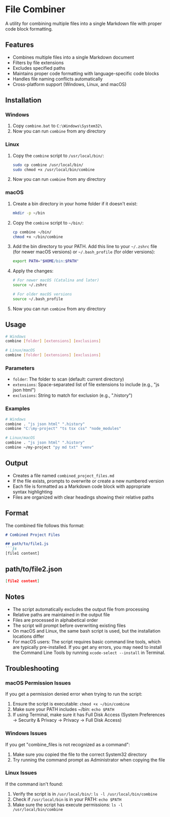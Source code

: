 # File Combiner

A utility for combining multiple files into a single Markdown file with proper code block formatting.

## Features

- Combines multiple files into a single Markdown document
- Filters by file extensions
- Excludes specified paths
- Maintains proper code formatting with language-specific code blocks
- Handles file naming conflicts automatically
- Cross-platform support (Windows, Linux, and macOS)

## Installation

### Windows

1. Copy `combine.bat` to `C:\Windows\System32\`
2. Now you can run `combine` from any directory

### Linux

1. Copy the `combine` script to `/usr/local/bin/`:
   ```bash
   sudo cp combine /usr/local/bin/
   sudo chmod +x /usr/local/bin/combine
   ```
2. Now you can run `combine` from any directory

### macOS

1. Create a bin directory in your home folder if it doesn't exist:
   ```bash
   mkdir -p ~/bin
   ```

2. Copy the `combine` script to `~/bin/`:
   ```bash
   cp combine ~/bin/
   chmod +x ~/bin/combine
   ```

3. Add the bin directory to your PATH. Add this line to your `~/.zshrc` file (for newer macOS versions) or `~/.bash_profile` (for older versions):
   ```bash
   export PATH="$HOME/bin:$PATH"
   ```

4. Apply the changes:
   ```bash
   # For newer macOS (Catalina and later)
   source ~/.zshrc
   
   # For older macOS versions
   source ~/.bash_profile
   ```

5. Now you can run `combine` from any directory

## Usage

```bash
# Windows
combine [folder] [extensions] [exclusions]

# Linux/macOS
combine [folder] [extensions] [exclusions]
```

### Parameters

- `folder`: The folder to scan (default: current directory)
- `extensions`: Space-separated list of file extensions to include (e.g., "js json html")
- `exclusions`: String to match for exclusion (e.g., ".history")

### Examples

```bash
# Windows
combine . "js json html" ".history"
combine "C:\my-project" "ts tsx css" "node_modules"

# Linux/macOS
combine . "js json html" ".history"
combine ~/my-project "py md txt" "venv"
```

## Output

- Creates a file named `combined_project_files.md`
- If the file exists, prompts to overwrite or create a new numbered version
- Each file is formatted as a Markdown code block with appropriate syntax highlighting
- Files are organized with clear headings showing their relative paths

## Format

The combined file follows this format:

```markdown
# Combined Project Files

## path/to/file1.js
```js
[file1 content]
```

## path/to/file2.json
```json
[file2 content]
```

## Notes

- The script automatically excludes the output file from processing
- Relative paths are maintained in the output file
- Files are processed in alphabetical order
- The script will prompt before overwriting existing files
- On macOS and Linux, the same bash script is used, but the installation locations differ
- For macOS users: The script requires basic command line tools, which are typically pre-installed. If you get any errors, you may need to install the Command Line Tools by running `xcode-select --install` in Terminal.

## Troubleshooting

### macOS Permission Issues
If you get a permission denied error when trying to run the script:
1. Ensure the script is executable: `chmod +x ~/bin/combine`
2. Make sure your PATH includes ~/bin: `echo $PATH`
3. If using Terminal, make sure it has Full Disk Access (System Preferences → Security & Privacy → Privacy → Full Disk Access)

### Windows Issues
If you get "combine_files is not recognized as a command":
1. Make sure you copied the file to the correct System32 directory
2. Try running the command prompt as Administrator when copying the file

### Linux Issues
If the command isn't found:
1. Verify the script is in `/usr/local/bin/`: `ls -l /usr/local/bin/combine`
2. Check if `/usr/local/bin` is in your PATH: `echo $PATH`
3. Make sure the script has execute permissions: `ls -l /usr/local/bin/combine`
